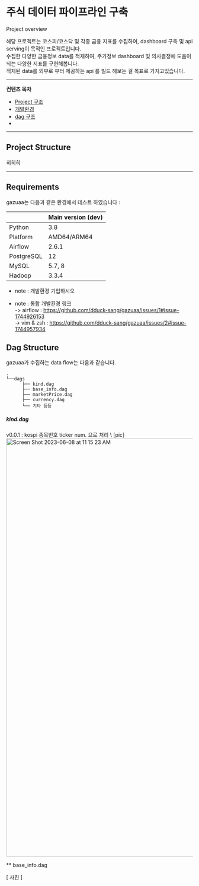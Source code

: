 # 주식 데이터 파이프라인 구축

Project overview

해당 프로젝트는 코스피/코스닥 및 각종 금융 지표를 수집하여, dashboard 구축 및 api serving이 목적인 프로젝트입니다. \
수집한 다양한 금융정보 data를 적재하여, 주가정보 dashboard 및 의사결정에 도움이 되는 다양한 지표를 구현해봅니다. \
적재된 data를 외부로 부터 제공하는 api 를 빌드 해보는 걸 목표로 가지고있습니다.

---

**컨텐츠 목차**

- [Project 구조](#project-structure)
- [개발환경](#requirements)
- [dag 구조](#dag-structure)
- 
---

## Project Structure

히히히 

---

## Requirements

gazuaa는 다음과 같은 환경에서 테스트 하였습니다 :

|             | Main version (dev)           |
|-------------|------------------------------|
| Python      | 3.8                          |
| Platform    | AMD64/ARM64                  | 
| Airflow     | 2.6.1                        |
| PostgreSQL  | 12                           |
| MySQL       | 5.7, 8                       | 
| Hadoop      | 3.3.4                        |

* note : 개발환경 기입하시오

* note : 통합 개발환경 링크 \
      -> airflow : https://github.com/dduck-sang/gazuaa/issues/1#issue-1744926153 \
      -> vim & zsh : https://github.com/dduck-sang/gazuaa/issues/2#issue-1744957934


## Dag Structure

gazuaa가 수집하는 data flow는 다음과 같습니다.

```
. 
└──dags 
      ├── kind.dag 
      ├── base_info.dag 
      ├── marketPrice.dag 
      ├── currency.dag 
      └── 기타 등등 
```
<h5> kind.dag </h5>
v0.0.1 : kospi 종목번호 ticker num. 으로 처리 \
[pic]

<img width="1128" alt="Screen Shot 2023-06-08 at 11 15 23 AM" src="https://github.com/dduck-sang/gazuaa/assets/23203791/ab2b4dea-4620-4139-8993-816fc7be263c">

** base_info.dag 

[ 사진 ]
